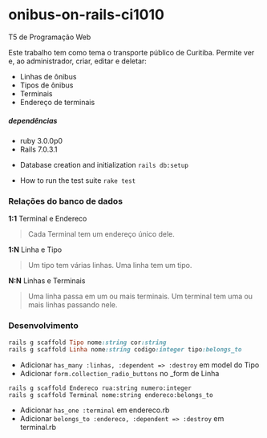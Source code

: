 # onibus-on-rails-ci1010

T5 de Programação Web

Este trabalho tem como tema o transporte público de Curitiba.
Permite ver e, ao administrador, criar, editar e deletar:

- Linhas de ônibus
- Tipos de ônibus
- Terminais
- Endereço de terminais

##### dependências

- ruby 3.0.0p0
- Rails 7.0.3.1

<!-- - Configuration -->

- Database creation and initialization
  `rails db:setup`

- How to run the test suite
  `rake test`

### Relações do banco de dados

**1:1** Terminal e Endereco

> Cada Terminal tem um endereço único dele.

**1:N** Linha e Tipo

> Um tipo tem várias linhas.
> Uma linha tem um tipo.

**N:N** Linhas e Terminais

> Uma linha passa em um ou mais terminais.
> Um terminal tem uma ou mais linhas passando nele.

### Desenvolvimento

```ruby
rails g scaffold Tipo nome:string cor:string
rails g scaffold Linha nome:string codigo:integer tipo:belongs_to
```

- Adicionar `has_many :linhas, :dependent => :destroy` em model do Tipo
- Adicionar `form.collection_radio_buttons` no \_form de Linha

```
rails g scaffold Endereco rua:string numero:integer
rails g scaffold Terminal nome:string endereco:belongs_to
```

- Adicionar `has_one :terminal` em endereco.rb
- Adicionar `belongs_to :endereco, :dependent => :destroy` em terminal.rb
